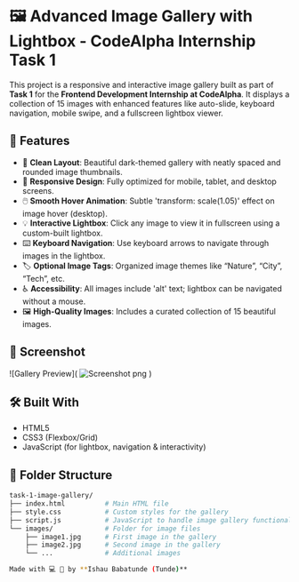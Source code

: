 # 🖼️ Advanced Image Gallery with Lightbox - CodeAlpha Internship Task 1
This project is a responsive and interactive image gallery built as part of **Task 1** for the **Frontend Development Internship at CodeAlpha**. It displays a collection of 15 images with enhanced features like auto-slide, keyboard navigation, mobile swipe, and a fullscreen lightbox viewer.

## 🚀 Features

- 🎨 **Clean Layout**: Beautiful dark-themed gallery with neatly spaced and rounded image thumbnails.
- 📱 **Responsive Design**: Fully optimized for mobile, tablet, and desktop screens.
- 🖱️ **Smooth Hover Animation**: Subtle 'transform: scale(1.05)' effect on image hover (desktop).
- 💡 **Interactive Lightbox**: Click any image to view it in fullscreen using a custom-built lightbox.
- ⌨️ **Keyboard Navigation**: Use keyboard arrows to navigate through images in the lightbox.
- 🏷️ **Optional Image Tags**: Organized image themes like “Nature”, “City”, “Tech”, etc.
- ♿ **Accessibility**: All images include 'alt' text; lightbox can be navigated without a mouse.
- 🖼️ **High-Quality Images**: Includes a curated collection of 15 beautiful images.

## 📸 Screenshot

![Gallery Preview]( ![Screenshot png](https://github.com/user-attachments/assets/88fad697-023b-4914-afd1-dfe7b985ca44)
) 

## 🛠️ Built With

- HTML5
- CSS3 (Flexbox/Grid)
- JavaScript (for lightbox, navigation & interactivity)

## 📁 Folder Structure
```bash
task-1-image-gallery/
├── index.html          # Main HTML file
├── style.css           # Custom styles for the gallery
├── script.js           # JavaScript to handle image gallery functionality
└── images/             # Folder for image files
    ├── image1.jpg      # First image in the gallery
    ├── image2.jpg      # Second image in the gallery
    └── ...             # Additional images

Made with 💻 💙 by **Ishau Babatunde (Tunde)**
